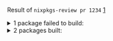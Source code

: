 Result of `nixpkgs-review pr 1234` [1](https://github.com/Mic92/nixpkgs-review)
<details>
  <summary>1 package failed to build:</summary>
<br>- baz
</details>
<details>
  <summary>2 packages built:</summary>
<br>- foo
<br>- bar
</details>

